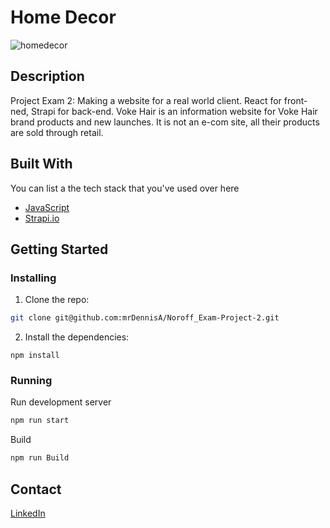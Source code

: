 # Home Decor
![homedecor](https://user-images.githubusercontent.com/3404304/172708648-833a9653-19e4-47f3-9c25-7813a56a1d27.jpg)

## Description
Project Exam 2: Making a website for a real world client. React for front-ned, Strapi for back-end.
Voke Hair is an information website for Voke Hair brand products and new launches. It is not an e-com site, all their products are sold through retail.

## Built With

You can list a the tech stack that you've used over here

- [JavaScript](https://www.javascript.com/)
- [Strapi.io](https://strapi.io/)

## Getting Started

### Installing

1. Clone the repo:

```bash
git clone git@github.com:mrDennisA/Noroff_Exam-Project-2.git
```

2. Install the dependencies:

```
npm install
```

### Running

Run development server

```bash
npm run start
```

Build

```bash
npm run Build
```

## Contact

[LinkedIn](https://www.linkedin.com/in/dennis-alekseev/)

